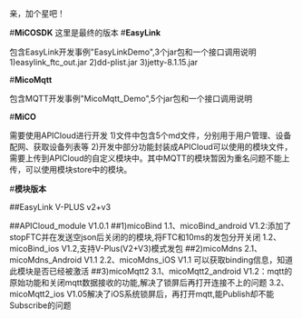 亲，加个星吧！

#**MiCOSDK**
这里是最终的版本
#**EasyLink**<div id="1"></div>
	包含EasyLink开发事例"EasyLinkDemo",3个jar包和一个接口调用说明
	1)easylink_ftc_out.jar
	2)dd-plist.jar
	3)jetty-8.1.15.jar

#**MicoMqtt**<div id="1"></div>
	包含MQTT开发事例"MicoMqtt_Demo",5个jar包和一个接口调用说明
	
#**MiCO**<div id="2"></div>
	需要使用APICloud进行开发
	1)文件中包含5个md文件，分别用于用户管理、设备配网、获取设备列表等
	2)开发中部分功能封装成APICloud可以使用的模块文件，需要上传到APICloud的自定义模块中。其中MQTT的模块暂因为重名问题不能上传，可以使用模块store中的模块。

#**模块版本**<div id="3"></div>
##EasyLink V-PLUS
v2+v3

##APICloud_module V1.0.1
##1)micoBind
	1.1、micoBind_android V1.2:添加了stopFTC并在发送空json后关闭的的模块,将FTC和10ms的发包分开关闭
	1.2、micoBind_ios V1.2,支持V-Plus(V2+V3)模式发包
##2)micoMdns
	2.1、micoMdns_Android V1.1
	2.2、micoMdns_iOS V1.1 可以获取binding信息，知道此模块是否已经被激活
##3)micoMqtt2
	3.1、micoMqtt2_android V1.2：mqtt的原始功能和关闭mqtt数据接收的功能,解决了锁屏后再打开连接不上的问题
	3.2、micoMqtt2_ios V1.05解决了iOS系统锁屏后，再打开mqtt,能Publish却不能Subscribe的问题

